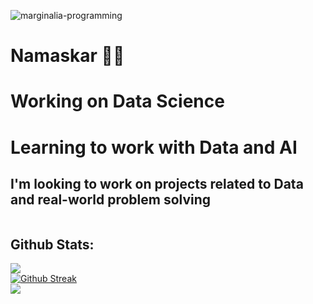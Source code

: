 ![marginalia-programming](https://github.com/SiddharthaMishra-dev/SiddharthaMishra-dev/assets/76718773/f10cf82b-f322-4ef6-ae39-7d86ebd96fcb)

<h1> Namaskar 🙏🏻</h1>


<h1> Working on Data Science</h1>

<h1> Learning to work with Data and AI </h1>

<h2> I'm looking to work on projects related to Data and real-world problem solving </h2>

<img margin="auto" src="https://komarev.com/ghpvc/?username=PredictiveManish&color=orange&style=pastic&label=PROFILE+views" alt=""/>

<!-- ## Tech Stack -->



## Github Stats:
![](https://github-readme-stats.vercel.app/api?username=PredictiveManish&theme=highcontrast&hide_border=false&include_all_commits=true&count_private=false)<br/>
[![Github Streak](https://github-readme-streak-stats.herokuapp.com?user=PredictiveManish&theme=highcontrast)](https://git.io/streak-stats)<br/>
![](https://github-readme-stats.vercel.app/api/top-langs/?username=PredictiveManish&theme=highcontrast&hide_border=false&include_all_commits=true&count_private=true&layout=compact)